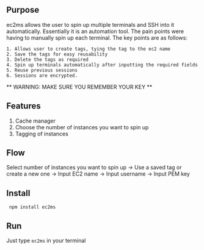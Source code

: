 ## Purpose

ec2ms allows the user to spin up multiple terminals and SSH into it automatically. Essentially it is an automation tool. The pain points were having to manually spin up each terminal. The key points are as follows: 

    1. Allows user to create tags, tying the tag to the ec2 name 
    2. Save the tags for easy reusability 
    3. Delete the tags as required
    4. Spin up terminals automatically after inputting the required fields
    5. Reuse previous sessions
    6. Sessions are encrypted. 

** WARNING: MAKE SURE YOU REMEMBER YOUR KEY ** 

## Features

1. Cache manager 
2. Choose the number of instances you want to spin up
3. Tagging of instances

## Flow 

Select number of instances you want to spin up -> Use a saved tag or create a new one -> Input EC2 name -> Input username -> Input PEM key 

## Install
``` npm install ec2ms```

## Run

Just type ``` ec2ms ``` in your terminal
